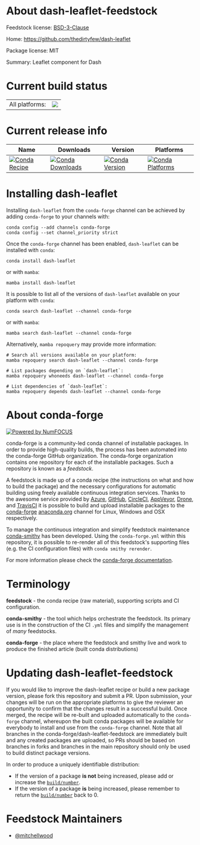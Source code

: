 About dash-leaflet-feedstock
============================

Feedstock license: [BSD-3-Clause](https://github.com/conda-forge/dash-leaflet-feedstock/blob/main/LICENSE.txt)

Home: https://github.com/thedirtyfew/dash-leaflet

Package license: MIT

Summary: Leaflet component for Dash

Current build status
====================


<table><tr><td>All platforms:</td>
    <td>
      <a href="https://dev.azure.com/conda-forge/feedstock-builds/_build/latest?definitionId=14373&branchName=main">
        <img src="https://dev.azure.com/conda-forge/feedstock-builds/_apis/build/status/dash-leaflet-feedstock?branchName=main">
      </a>
    </td>
  </tr>
</table>

Current release info
====================

| Name | Downloads | Version | Platforms |
| --- | --- | --- | --- |
| [![Conda Recipe](https://img.shields.io/badge/recipe-dash--leaflet-green.svg)](https://anaconda.org/conda-forge/dash-leaflet) | [![Conda Downloads](https://img.shields.io/conda/dn/conda-forge/dash-leaflet.svg)](https://anaconda.org/conda-forge/dash-leaflet) | [![Conda Version](https://img.shields.io/conda/vn/conda-forge/dash-leaflet.svg)](https://anaconda.org/conda-forge/dash-leaflet) | [![Conda Platforms](https://img.shields.io/conda/pn/conda-forge/dash-leaflet.svg)](https://anaconda.org/conda-forge/dash-leaflet) |

Installing dash-leaflet
=======================

Installing `dash-leaflet` from the `conda-forge` channel can be achieved by adding `conda-forge` to your channels with:

```
conda config --add channels conda-forge
conda config --set channel_priority strict
```

Once the `conda-forge` channel has been enabled, `dash-leaflet` can be installed with `conda`:

```
conda install dash-leaflet
```

or with `mamba`:

```
mamba install dash-leaflet
```

It is possible to list all of the versions of `dash-leaflet` available on your platform with `conda`:

```
conda search dash-leaflet --channel conda-forge
```

or with `mamba`:

```
mamba search dash-leaflet --channel conda-forge
```

Alternatively, `mamba repoquery` may provide more information:

```
# Search all versions available on your platform:
mamba repoquery search dash-leaflet --channel conda-forge

# List packages depending on `dash-leaflet`:
mamba repoquery whoneeds dash-leaflet --channel conda-forge

# List dependencies of `dash-leaflet`:
mamba repoquery depends dash-leaflet --channel conda-forge
```


About conda-forge
=================

[![Powered by
NumFOCUS](https://img.shields.io/badge/powered%20by-NumFOCUS-orange.svg?style=flat&colorA=E1523D&colorB=007D8A)](https://numfocus.org)

conda-forge is a community-led conda channel of installable packages.
In order to provide high-quality builds, the process has been automated into the
conda-forge GitHub organization. The conda-forge organization contains one repository
for each of the installable packages. Such a repository is known as a *feedstock*.

A feedstock is made up of a conda recipe (the instructions on what and how to build
the package) and the necessary configurations for automatic building using freely
available continuous integration services. Thanks to the awesome service provided by
[Azure](https://azure.microsoft.com/en-us/services/devops/), [GitHub](https://github.com/),
[CircleCI](https://circleci.com/), [AppVeyor](https://www.appveyor.com/),
[Drone](https://cloud.drone.io/welcome), and [TravisCI](https://travis-ci.com/)
it is possible to build and upload installable packages to the
[conda-forge](https://anaconda.org/conda-forge) [anaconda.org](https://anaconda.org/)
channel for Linux, Windows and OSX respectively.

To manage the continuous integration and simplify feedstock maintenance
[conda-smithy](https://github.com/conda-forge/conda-smithy) has been developed.
Using the ``conda-forge.yml`` within this repository, it is possible to re-render all of
this feedstock's supporting files (e.g. the CI configuration files) with ``conda smithy rerender``.

For more information please check the [conda-forge documentation](https://conda-forge.org/docs/).

Terminology
===========

**feedstock** - the conda recipe (raw material), supporting scripts and CI configuration.

**conda-smithy** - the tool which helps orchestrate the feedstock.
                   Its primary use is in the construction of the CI ``.yml`` files
                   and simplify the management of *many* feedstocks.

**conda-forge** - the place where the feedstock and smithy live and work to
                  produce the finished article (built conda distributions)


Updating dash-leaflet-feedstock
===============================

If you would like to improve the dash-leaflet recipe or build a new
package version, please fork this repository and submit a PR. Upon submission,
your changes will be run on the appropriate platforms to give the reviewer an
opportunity to confirm that the changes result in a successful build. Once
merged, the recipe will be re-built and uploaded automatically to the
`conda-forge` channel, whereupon the built conda packages will be available for
everybody to install and use from the `conda-forge` channel.
Note that all branches in the conda-forge/dash-leaflet-feedstock are
immediately built and any created packages are uploaded, so PRs should be based
on branches in forks and branches in the main repository should only be used to
build distinct package versions.

In order to produce a uniquely identifiable distribution:
 * If the version of a package **is not** being increased, please add or increase
   the [``build/number``](https://docs.conda.io/projects/conda-build/en/latest/resources/define-metadata.html#build-number-and-string).
 * If the version of a package **is** being increased, please remember to return
   the [``build/number``](https://docs.conda.io/projects/conda-build/en/latest/resources/define-metadata.html#build-number-and-string)
   back to 0.

Feedstock Maintainers
=====================

* [@mitchellwood](https://github.com/mitchellwood/)

